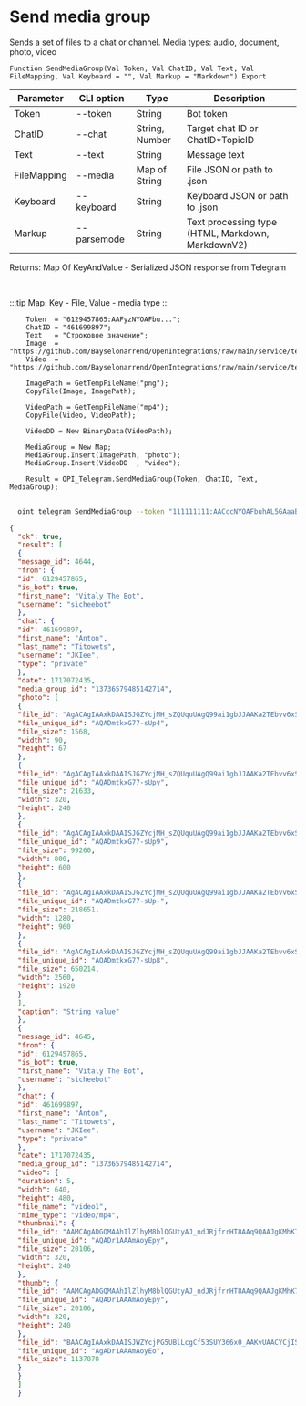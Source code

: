 ﻿---
sidebar_position: 7
---

# Send media group
 Sends a set of files to a chat or channel. Media types: audio, document, photo, video



`Function SendMediaGroup(Val Token, Val ChatID, Val Text, Val FileMapping, Val Keyboard = "", Val Markup = "Markdown") Export`

  | Parameter | CLI option | Type | Description |
  |-|-|-|-|
  | Token | --token | String | Bot token |
  | ChatID | --chat | String, Number | Target chat ID or ChatID*TopicID |
  | Text | --text | String | Message text |
  | FileMapping | --media | Map of String | File JSON or path to .json |
  | Keyboard | --keyboard | String | Keyboard JSON or path to .json |
  | Markup | --parsemode | String | Text processing type (HTML, Markdown, MarkdownV2) |

  
  Returns:  Map Of KeyAndValue - Serialized JSON response from Telegram

<br/>

:::tip
Map: Key - File, Value - media type
:::
<br/>


```bsl title="Code example"
    Token  = "6129457865:AAFyzNYOAFbu...";
    ChatID = "461699897";
    Text   = "Строковое значение";
    Image  = "https://github.com/Bayselonarrend/OpenIntegrations/raw/main/service/test_data/picture.jpg";
    Video  = "https://github.com/Bayselonarrend/OpenIntegrations/raw/main/service/test_data/video.mp4";

    ImagePath = GetTempFileName("png");
    CopyFile(Image, ImagePath);

    VideoPath = GetTempFileName("mp4");
    CopyFile(Video, VideoPath);

    VideoDD = New BinaryData(VideoPath);

    MediaGroup = New Map;
    MediaGroup.Insert(ImagePath, "photo");
    MediaGroup.Insert(VideoDD  , "video");

    Result = OPI_Telegram.SendMediaGroup(Token, ChatID, Text, MediaGroup);
```



```sh title="CLI command example"
    
  oint telegram SendMediaGroup --token "111111111:AACccNYOAFbuhAL5GAaaBbbbOjZYFvLZZZZ" --chat %chat% --text %text% --media %media% --keyboard %keyboard% --parsemode %parsemode%

```

```json title="Result"
{
  "ok": true,
  "result": [
  {
  "message_id": 4644,
  "from": {
  "id": 6129457865,
  "is_bot": true,
  "first_name": "Vitaly The Bot",
  "username": "sicheebot"
  },
  "chat": {
  "id": 461699897,
  "first_name": "Anton",
  "last_name": "Titowets",
  "username": "JKIee",
  "type": "private"
  },
  "date": 1717072435,
  "media_group_id": "13736579485142714",
  "photo": [
  {
  "file_id": "AgACAgIAAxkDAAISJGZYcjMH_sZQUquUAgQ99ai1gbJJAAKa2TEbvv6xSgxyd39G8AuyAQADAgADcwADNQQ",
  "file_unique_id": "AQADmtkxG77-sUp4",
  "file_size": 1568,
  "width": 90,
  "height": 67
  },
  {
  "file_id": "AgACAgIAAxkDAAISJGZYcjMH_sZQUquUAgQ99ai1gbJJAAKa2TEbvv6xSgxyd39G8AuyAQADAgADbQADNQQ",
  "file_unique_id": "AQADmtkxG77-sUpy",
  "file_size": 21633,
  "width": 320,
  "height": 240
  },
  {
  "file_id": "AgACAgIAAxkDAAISJGZYcjMH_sZQUquUAgQ99ai1gbJJAAKa2TEbvv6xSgxyd39G8AuyAQADAgADeAADNQQ",
  "file_unique_id": "AQADmtkxG77-sUp9",
  "file_size": 99260,
  "width": 800,
  "height": 600
  },
  {
  "file_id": "AgACAgIAAxkDAAISJGZYcjMH_sZQUquUAgQ99ai1gbJJAAKa2TEbvv6xSgxyd39G8AuyAQADAgADeQADNQQ",
  "file_unique_id": "AQADmtkxG77-sUp-",
  "file_size": 218651,
  "width": 1280,
  "height": 960
  },
  {
  "file_id": "AgACAgIAAxkDAAISJGZYcjMH_sZQUquUAgQ99ai1gbJJAAKa2TEbvv6xSgxyd39G8AuyAQADAgADdwADNQQ",
  "file_unique_id": "AQADmtkxG77-sUp8",
  "file_size": 650214,
  "width": 2560,
  "height": 1920
  }
  ],
  "caption": "String value"
  },
  {
  "message_id": 4645,
  "from": {
  "id": 6129457865,
  "is_bot": true,
  "first_name": "Vitaly The Bot",
  "username": "sicheebot"
  },
  "chat": {
  "id": 461699897,
  "first_name": "Anton",
  "last_name": "Titowets",
  "username": "JKIee",
  "type": "private"
  },
  "date": 1717072435,
  "media_group_id": "13736579485142714",
  "video": {
  "duration": 5,
  "width": 640,
  "height": 480,
  "file_name": "video1",
  "mime_type": "video/mp4",
  "thumbnail": {
  "file_id": "AAMCAgADGQMAAhIlZlhyM8blQGUtyAJ_ndJRjfrrHT8AAq9QAAJgKMhK7ZjJRS8XMtIBAAdtAAM1BA",
  "file_unique_id": "AQADr1AAAmAoyEpy",
  "file_size": 20106,
  "width": 320,
  "height": 240
  },
  "thumb": {
  "file_id": "AAMCAgADGQMAAhIlZlhyM8blQGUtyAJ_ndJRjfrrHT8AAq9QAAJgKMhK7ZjJRS8XMtIBAAdtAAM1BA",
  "file_unique_id": "AQADr1AAAmAoyEpy",
  "file_size": 20106,
  "width": 320,
  "height": 240
  },
  "file_id": "BAACAgIAAxkDAAISJWZYcjPG5UBlLcgCf53SUY366x0_AAKvUAACYCjISu2YyUUvFzLSNQQ",
  "file_unique_id": "AgADr1AAAmAoyEo",
  "file_size": 1137878
  }
  }
  ]
  }
```
